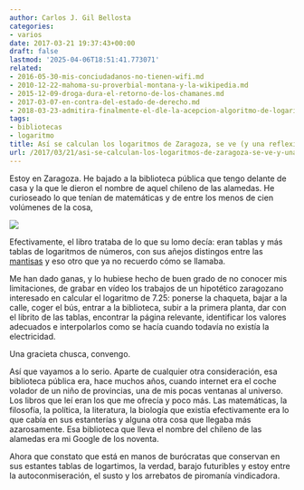 ```yaml
---
author: Carlos J. Gil Bellosta
categories:
- varios
date: 2017-03-21 19:37:43+00:00
draft: false
lastmod: '2025-04-06T18:51:41.773071'
related:
- 2016-05-30-mis-conciudadanos-no-tienen-wifi.md
- 2010-12-22-mahoma-su-proverbial-montana-y-la-wikipedia.md
- 2015-12-09-droga-dura-el-retorno-de-los-chamanes.md
- 2017-03-07-en-contra-del-estado-de-derecho.md
- 2018-03-23-admitira-finalmente-el-dle-la-acepcion-algoritmo-de-logaritmo.md
tags:
- bibliotecas
- logaritmo
title: Así se calculan los logaritmos de Zaragoza, se ve (y una reflexión)
url: /2017/03/21/asi-se-calculan-los-logaritmos-de-zaragoza-se-ve-y-una-reflexion/
---
```


Estoy en Zaragoza. He bajado a la biblioteca pública que tengo delante de casa y la que le dieron el nombre de aquel chileno de las alamedas. He curioseado lo que tenían de matemáticas y de entre los menos de cien volúmenes de la cosa,

![](/wp-uploads/2017/03/tablas_logaritmos.jpg)


Efectivamente, el libro trataba de lo que su lomo decía: eran tablas y más tablas de logaritmos de números, con sus añejos distingos entre las [mantisas](https://es.wikipedia.org/wiki/Mantisa) y eso otro que ya no recuerdo cómo se llamaba.

Me han dado ganas, y lo hubiese hecho de buen grado de no conocer mis limitaciones, de grabar en vídeo los trabajos de un hipotético zaragozano interesado en calcular el logaritmo de 7.25: ponerse la chaqueta, bajar a la calle, coger el bús, entrar a la biblioteca, subir a la primera planta, dar con el librito de las tablas, encontrar la página relevante, identificar los valores adecuados e interpolarlos como se hacía cuando todavía no existía la electricidad.

Una gracieta chusca, convengo.

Así que vayamos a lo serio. Aparte de cualquier otra consideración, esa biblioteca pública era, hace muchos años, cuando internet era el coche volador de un niño de provincias, una de mis pocas ventanas al universo. Los libros que leí eran los que me ofrecía y poco más. Las matemáticas, la filosofía, la política, la literatura, la biología que existía efectivamente era lo que cabía en sus estanterías y alguna otra cosa que llegaba más azarosamente. Esa biblioteca que lleva el nombre del chileno de las alamedas era mi Google de los noventa.

Ahora que constato que está en manos de burócratas que conservan en sus estantes tablas de logartimos, la verdad, barajo futuribles y estoy entre la autoconmiseración, el susto y los arrebatos de piromanía vindicadora.